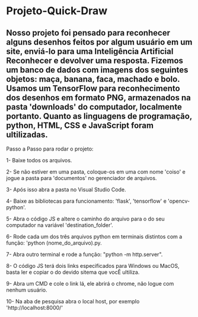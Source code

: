 # Projeto-Quick-Draw
 Nosso projeto foi pensado para reconhecer alguns desenhos feitos por algum usuário em um site, enviá-lo para uma Inteligência Artificial Reconhecer e devolver uma resposta. Fizemos um banco de dados com imagens dos seguintes objetos: maça, banana, faca, machado e bolo. Usamos um TensorFlow para reconhecimento dos desenhos em formato PNG, armazenados na pasta 'downloads' do computador, localmente portanto. 
 Quanto as linguagens de programação, python, HTML, CSS e JavaScript foram ultilizadas.
 -------------------------------------------------------------------------------------------------------------------------------------------------------------------------------
 Passo a Passo para rodar o projeto:
 
 1- Baixe todos os arquivos.
 
 2- Se não estiver em uma pasta, coloque-os em uma com nome 'coiso' e jogue a pasta para 'documentos' no gerenciador de arquivos.
 
 3- Após isso abra a pasta no Visual Studio Code.
 
 4- Baixe as bibliotecas para funcionamento: 'flask', 'tensorflow' e 'opencv-python'.
 
 5- Abra o código JS e altere o caminho do arquivo para o do seu computador na variável 'destination_folder'.
 
 6- Rode cada um dos três arquivos python em terminais distintos com a função: 'python (nome_do_arquivo).py.
 
 7- Abra outro terminal e rode a função: "python -m http.server".
 
 8- O código JS terá dois links especificados para Windows ou MacOS, basta ler e copiar o do devido sitema que vocÊ ultiliza.
 
 9- Abra um CMD e cole o link lá, ele abrirá o chrome, não logue com nenhum usuário.
 
 10- Na aba de pesquisa abra o local host, por exemplo 'http://localhost:8000/'
